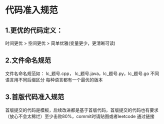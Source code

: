 # 代码准入规范
## 1.更优的代码定义：
时间更优 > 空间更优 > 简单优雅(变量更少，更清晰可读)

## 2.文件命名规范
文件名命名规范如： lc_题号.cpp， lc_题号.java，lc_题号.py，lc_题号.go 不同语言用不同后缀区分
每种语言都有一个最优的版本

## 3.首版代码准入规范
首版提交的代码是模板，后续改进都是基于首版代码，首版提交的代码也有要求（放心不会太稀烂）至少击败80%，commit时请贴图或者leetcode 通过链接


